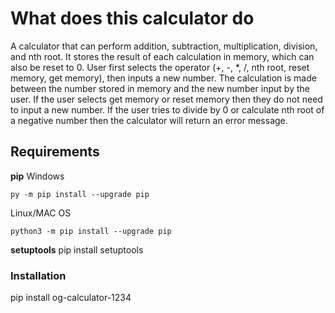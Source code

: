 # What does this calculator do
A calculator that can perform addition, subtraction, multiplication, division, and nth root. It stores the result of each calculation in memory, which can also be reset to 0.
User first selects the operator (+, -, *, /, nth root, reset memory, get memory), then inputs a new number. The calculation is made between the number stored in memory and the new number input by the user.
If the user selects get memory or reset memory then they do not need to input a new number.
If the user tries to divide by 0 or calculate nth root of a negative number then the calculator will return an error message.

## Requirements
**pip**
Windows
```
py -m pip install --upgrade pip
```

Linux/MAC OS
```
python3 -m pip install --upgrade pip
```

**setuptools**
pip install setuptools

### Installation
pip install og-calculator-1234